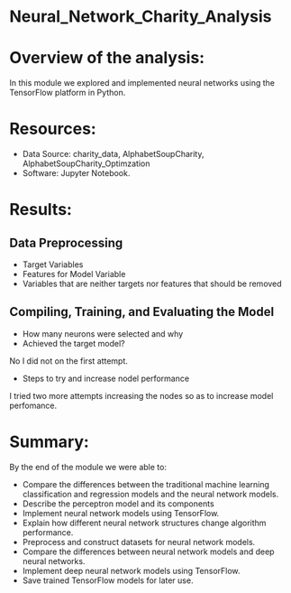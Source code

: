 # Neural_Network_Charity_Analysis
# Overview of the analysis:
In this module we explored and implemented neural networks using the TensorFlow platform in Python.
# Resources: 
- Data Source: charity_data, AlphabetSoupCharity, AlphabetSoupCharity_Optimzation
- Software: Jupyter Notebook.
# Results:
## Data Preprocessing
- Target Variables
- Features for Model Variable
- Variables that are neither targets nor features that should be removed

## Compiling, Training, and Evaluating the Model
- How many neurons were selected and why
- Achieved the target model?

No I did not on the first attempt.
- Steps to try and increase nodel performance

I tried two more attempts increasing the nodes so as to increase model perfomance.

# Summary: 
By the end of the module we were able to:
- Compare the differences between the traditional machine learning classification and regression models and the neural network models.
- Describe the perceptron model and its components
- Implement neural network models using TensorFlow.
- Explain how different neural network structures change algorithm performance.
- Preprocess and construct datasets for neural network models.
- Compare the differences between neural network models and deep neural networks.
- Implement deep neural network models using TensorFlow.
- Save trained TensorFlow models for later use.
